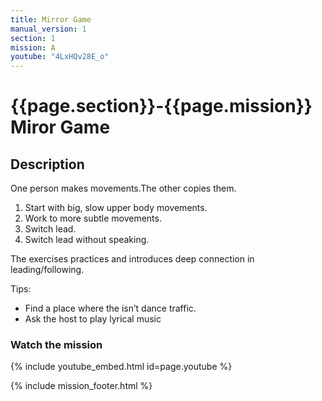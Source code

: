 ```yaml
---
title: Mirror Game
manual_version: 1
section: 1
mission: A
youtube: "4LxHQv28E_o"
---
```


# {{page.section}}-{{page.mission}} Miror Game

## Description

One person makes movements.The other copies them. 

1. Start with big, slow upper body movements. 
2. Work to more subtle movements. 
3. Switch lead. 
4. Switch lead without speaking. 

The exercises practices and introduces deep connection in leading/following. 

Tips: 
* Find a place where the isn’t dance traffic. 
* Ask the host to play lyrical music

### Watch the mission

{% include youtube_embed.html id=page.youtube %}

{% include mission_footer.html %}

